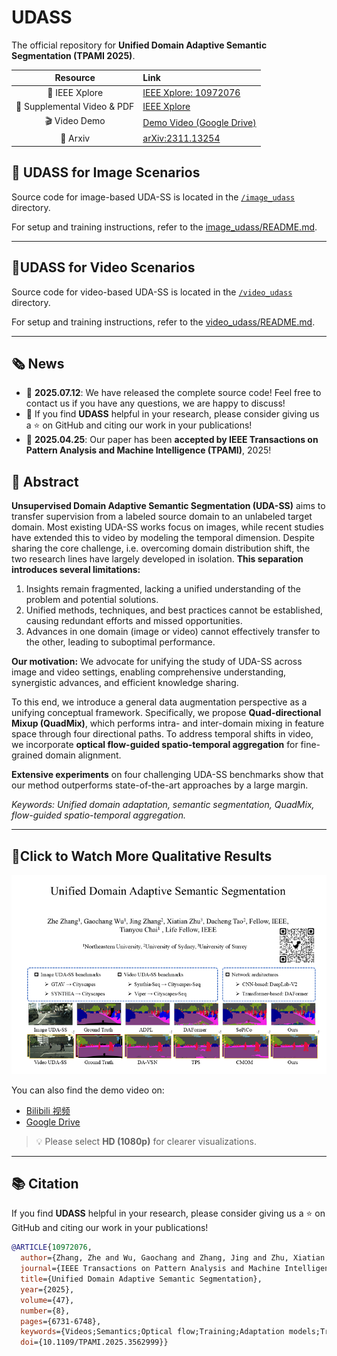 # UDASS

The official repository for **Unified Domain Adaptive Semantic Segmentation (TPAMI 2025)**.

| Resource              | Link |
| :-------------------: | :--- |
| 📄 IEEE Xplore         | [IEEE Xplore: 10972076](https://ieeexplore.ieee.org/document/10972076) |
| 📄 Supplemental Video & PDF  | [IEEE Xplore](https://ieeexplore.ieee.org/document/10972076/media#media) |
| 🎬 Video Demo          | [Demo Video (Google Drive)](https://drive.google.com/file/d/1OT5GtsbC0CcW6aydBL27ADjve95YE5oj/view?usp=sharing) |
| 📄 Arxiv               | [arXiv:2311.13254](https://arxiv.org/abs/2311.13254) |



## 🧩 UDASS for Image Scenarios

Source code for image-based UDA-SS is located in the [`/image_udass`](https://github.com/ZHE-SAPI/UDASS/tree/master/image_udass) directory.

For setup and training instructions, refer to the [image_udass/README.md](https://github.com/ZHE-SAPI/UDASS/tree/master/image_udass/seg/README.md).

---

## 🧩UDASS for Video Scenarios

Source code for video-based UDA-SS is located in the [`/video_udass`](https://github.com/ZHE-SAPI/UDASS/tree/master/video_udass) directory.

For setup and training instructions, refer to the [video_udass/README.md](https://github.com/ZHE-SAPI/UDASS/tree/master/video_udass/VIDEO/README.md).

---


## 🗞️ News

- 🎉 **2025.07.12**: We have released the complete source code! Feel free to contact us if you have any questions, we are happy to discuss!
- 🎉 If you find **UDASS** helpful in your research, please consider giving us a ⭐ on GitHub and citing our work in your publications!
- 🎉 **2025.04.25**: Our paper has been **accepted by IEEE Transactions on Pattern Analysis and Machine Intelligence (TPAMI)**, 2025!

## 📝 Abstract

**Unsupervised Domain Adaptive Semantic Segmentation (UDA-SS)** aims to transfer supervision from a labeled source domain to an unlabeled target domain. Most existing UDA-SS works focus on images, while recent studies have extended this to video by modeling the temporal dimension. Despite sharing the core challenge, i.e. overcoming domain distribution shift, the two research lines have largely developed in isolation. **This separation introduces several limitations:**

1. Insights remain fragmented, lacking a unified understanding of the problem and potential solutions.
2. Unified methods, techniques, and best practices cannot be established, causing redundant efforts and missed opportunities.
3. Advances in one domain (image or video) cannot effectively transfer to the other, leading to suboptimal performance.

**Our motivation:** We advocate for unifying the study of UDA-SS across image and video settings, enabling comprehensive understanding, synergistic advances, and efficient knowledge sharing.

To this end, we introduce a general data augmentation perspective as a unifying conceptual framework. Specifically, we propose **Quad-directional Mixup (QuadMix)**, which performs intra- and inter-domain mixing in feature space through four directional paths. To address temporal shifts in video, we incorporate **optical flow-guided spatio-temporal aggregation** for fine-grained domain alignment.

**Extensive experiments** on four challenging UDA-SS benchmarks show that our method outperforms state-of-the-art approaches by a large margin.

*Keywords: Unified domain adaptation, semantic segmentation, QuadMix, flow-guided spatio-temporal aggregation.*

---

## 🧩Click to Watch More Qualitative Results

[![Watch demo video](https://github.com/ZHE-SAPI/UDASS/blob/master/Unified-UDASS.jpg)](https://youtu.be/DgrZYkebhs0)

You can also find the demo video on:

- [Bilibili 视频](https://www.bilibili.com/video/BV1ZgtMejErB/?vd_source=ae767173839d1c3a41173ad40cc34d53)
- [Google Drive](https://drive.google.com/file/d/1OT5GtsbC0CcW6aydBL27ADjve95YE5oj/view?usp=sharing)

> 💡 Please select **HD (1080p)** for clearer visualizations.

---


## 📚 Citation

If you find **UDASS** helpful in your research, please consider giving us a ⭐ on GitHub and citing our work in your publications!

```bibtex
@ARTICLE{10972076,
  author={Zhang, Zhe and Wu, Gaochang and Zhang, Jing and Zhu, Xiatian and Tao, Dacheng and Chai, Tianyou},
  journal={IEEE Transactions on Pattern Analysis and Machine Intelligence},
  title={Unified Domain Adaptive Semantic Segmentation},
  year={2025},
  volume={47},
  number={8},
  pages={6731-6748},
  keywords={Videos;Semantics;Optical flow;Training;Adaptation models;Transformers;Optical mixing;Artificial intelligence;Semantic segmentation;Minimization;Unsupervised domain adaptation;semantic segmentation;unified adaptation;domain mixup},
  doi={10.1109/TPAMI.2025.3562999}}
```
